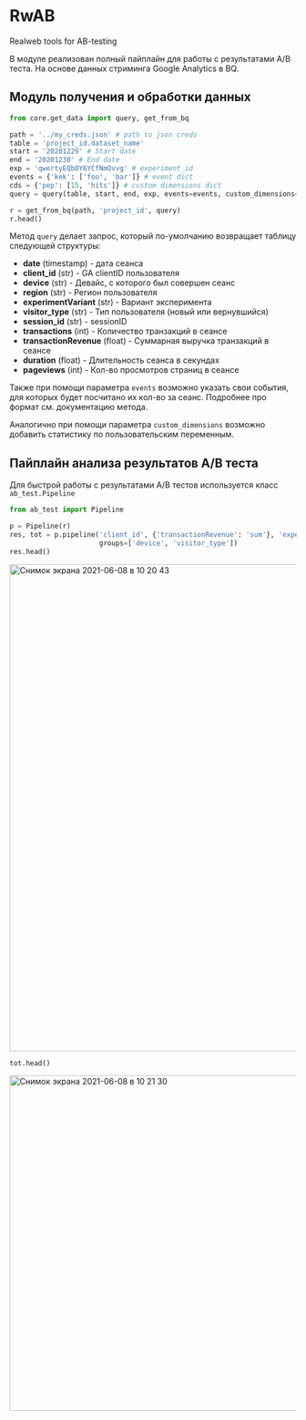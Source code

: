 # RwAB
Realweb tools for AB-testing

В модуле реализован полный пайплайн для работы с результатами A/B теста. На 
основе данных стриминга Google Analytics в BQ.

## Модуль получения и обработки данных
```python
from core.get_data import query, get_from_bq

path = '../my_creds.json' # path to json creds 
table = 'project_id.dataset_name'
start = '20201229' # Start date
end = '20201230' # End date
exp = 'qwertyEQbOY6YCfNmOvvg' # experiment_id
events = {'kek': ['foo', 'bar']} # event dict
cds = {'pep': [15, 'hits']} # custom dimensions dict
query = query(table, start, end, exp, events=events, custom_dimensions=cds)

r = get_from_bq(path, 'project_id', query)
r.head()
```
Метод `query` делает запрос, который по-умолчанию возвращает таблицу следующей 
структуры:
- **date** (timestamp) - дата сеанса
- **client_id** (str) - GA clientID пользователя
- **device** (str) - Девайс, с которого был совершен сеанс
- **region** (str) - Регион пользователя
- **experimentVariant** (str) - Вариант эксперимента
- **visitor_type** (str) - Тип пользователя (новый или вернувшийся)
- **session_id** (str) - sessionID
- **transactions** (int) - Количество транзакций в сеансе
- **transactionRevenue** (float) - Суммарная выручка транзакций в сеансе
- **duration** (float) - Длительность сеанса в секундах
- **pageviews** (int) - Кол-во просмотров страниц в сеансе

Также при помощи параметра `events` возможно указать свои события,
для которых будет посчитано их кол-во за сеанс. Подробнее про формат см. 
документацию метода.

Аналогично при помощи параметра `custom_dimensions` возможно добавить статистику
по пользовательским переменным.

## Пайплайн анализа результатов A/B теста
Для быстрой работы с результатами A/B тестов используется класс 
`ab_test.Pipeline`

```python
from ab_test import Pipeline

p = Pipeline(r)
res, tot = p.pipeline('client_id', {'transactionRevenue': 'sum'}, 'experimentVariant',
                      groups=['device', 'visitor_type'])
res.head()
```
<img width="855" alt="Снимок экрана 2021-06-08 в 10 20 43" src="https://user-images.githubusercontent.com/60659176/121141022-30ade980-c843-11eb-9500-97df7ee921cd.png">

```python
tot.head()
```
<img width="589" alt="Снимок экрана 2021-06-08 в 10 21 30" src="https://user-images.githubusercontent.com/60659176/121141124-4c18f480-c843-11eb-8bb0-25e53cdaed9e.png">